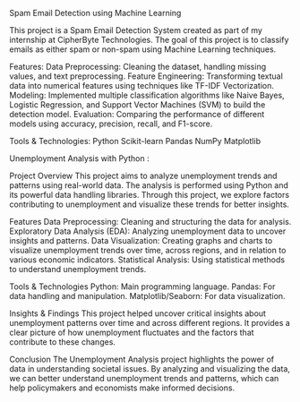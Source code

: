 Spam Email Detection using Machine Learning

This project is a Spam Email Detection System created as part of my internship at CipherByte Technologies. The goal of this project is to classify emails as either spam or non-spam using Machine Learning techniques.

Features:
Data Preprocessing: Cleaning the dataset, handling missing values, and text preprocessing.
Feature Engineering: Transforming textual data into numerical features using techniques like TF-IDF Vectorization.
Modeling: Implemented multiple classification algorithms like Naive Bayes, Logistic Regression, and Support Vector Machines (SVM) to build the detection model.
Evaluation: Comparing the performance of different models using accuracy, precision, recall, and F1-score.

Tools & Technologies:
Python
Scikit-learn
Pandas
NumPy
Matplotlib



Unemployment Analysis with Python :

Project Overview
This project aims to analyze unemployment trends and patterns using real-world data. The analysis is performed using Python and its powerful data handling libraries. Through this project, we explore factors contributing to unemployment and visualize these trends for better insights.

Features
Data Preprocessing: Cleaning and structuring the data for analysis.
Exploratory Data Analysis (EDA): Analyzing unemployment data to uncover insights and patterns.
Data Visualization: Creating graphs and charts to visualize unemployment trends over time, across regions, and in relation to various economic indicators.
Statistical Analysis: Using statistical methods to understand unemployment trends.

Tools & Technologies
Python: Main programming language.
Pandas: For data handling and manipulation.
Matplotlib/Seaborn: For data visualization.

Insights & Findings
This project helped uncover critical insights about unemployment patterns over time and across different regions. It provides a clear picture of how unemployment fluctuates and the factors that contribute to these changes.

Conclusion
The Unemployment Analysis project highlights the power of data in understanding societal issues. By analyzing and visualizing the data, we can better understand unemployment trends and patterns, which can help policymakers and economists make informed decisions.
